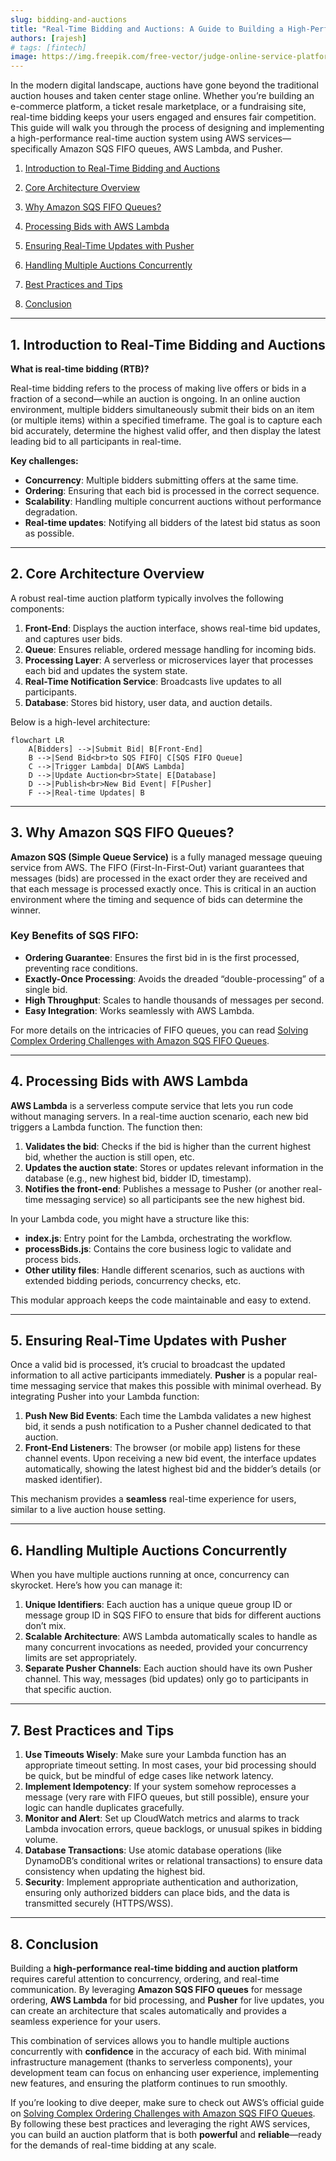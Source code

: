 ```yaml
---
slug: bidding-and-auctions
title: "Real-Time Bidding and Auctions: A Guide to Building a High-Performance Platform"
authors: [rajesh]
# tags: [fintech]
image: https://img.freepik.com/free-vector/judge-online-service-platform-court-worker-stand-justice-law-judge-traditional-black-robe-hearing-case-website-flat-vector-illustration_613284-1530.jpg
---
```


In the modern digital landscape, auctions have gone beyond the traditional auction houses and taken center stage online. Whether you’re building an e-commerce platform, a ticket resale marketplace, or a fundraising site, <!-- truncate --> real-time bidding keeps your users engaged and ensures fair competition. This guide will walk you through the process of designing and implementing a high-performance real-time auction system using AWS services—specifically Amazon SQS FIFO queues, AWS Lambda, and Pusher.

1.  [ Introduction to Real-Time Bidding and Auctions](#1-introduction-to-real-time-bidding-and-auctions)

2.  [ Core Architecture Overview](#2-core-architecture-overview)

3.  [ Why Amazon SQS FIFO Queues?](#3-why-amazon-sqs-fifo-queues)

4.  [ Processing Bids with AWS Lambda](#4-processing-bids-with-aws-lambda)

5.  [ Ensuring Real-Time Updates with Pusher](#5-ensuring-real-time-updates-with-pusher)

6.  [ Handling Multiple Auctions Concurrently](#6-handling-multiple-auctions-concurrently)

7.  [ Best Practices and Tips](#7-best-practices-and-tips)

8.  [ Conclusion](#8-conclusion)

---

## 1. Introduction to Real-Time Bidding and Auctions

**What is real-time bidding (RTB)?**

Real-time bidding refers to the process of making live offers or bids in a fraction of a second—while an auction is ongoing. In an online auction environment, multiple bidders simultaneously submit their bids on an item (or multiple items) within a specified timeframe. The goal is to capture each bid accurately, determine the highest valid offer, and then display the latest leading bid to all participants in real-time.

**Key challenges:**

- **Concurrency**: Multiple bidders submitting offers at the same time.
- **Ordering**: Ensuring that each bid is processed in the correct sequence.
- **Scalability**: Handling multiple concurrent auctions without performance degradation.
- **Real-time updates**: Notifying all bidders of the latest bid status as soon as possible.

---

## 2. Core Architecture Overview

A robust real-time auction platform typically involves the following components:

1. **Front-End**: Displays the auction interface, shows real-time bid updates, and captures user bids.
2. **Queue**: Ensures reliable, ordered message handling for incoming bids.
3. **Processing Layer**: A serverless or microservices layer that processes each bid and updates the system state.
4. **Real-Time Notification Service**: Broadcasts live updates to all participants.
5. **Database**: Stores bid history, user data, and auction details.

Below is a high-level architecture:

```mermaid
flowchart LR
    A[Bidders] -->|Submit Bid| B[Front-End]
    B -->|Send Bid<br>to SQS FIFO| C[SQS FIFO Queue]
    C -->|Trigger Lambda| D[AWS Lambda]
    D -->|Update Auction<br>State| E[Database]
    D -->|Publish<br>New Bid Event| F[Pusher]
    F -->|Real-time Updates| B

```

---

## 3. Why Amazon SQS FIFO Queues?

**Amazon SQS (Simple Queue Service)** is a fully managed message queuing service from AWS. The FIFO (First-In-First-Out) variant guarantees that messages (bids) are processed in the exact order they are received and that each message is processed exactly once. This is critical in an auction environment where the timing and sequence of bids can determine the winner.

### Key Benefits of SQS FIFO:

- **Ordering Guarantee**: Ensures the first bid in is the first processed, preventing race conditions.
- **Exactly-Once Processing**: Avoids the dreaded “double-processing” of a single bid.
- **High Throughput**: Scales to handle thousands of messages per second.
- **Easy Integration**: Works seamlessly with AWS Lambda.

For more details on the intricacies of FIFO queues, you can read [Solving Complex Ordering Challenges with Amazon SQS FIFO Queues](https://aws.amazon.com/blogs/compute/solving-complex-ordering-challenges-with-amazon-sqs-fifo-queues/).

---

## 4. Processing Bids with AWS Lambda

**AWS Lambda** is a serverless compute service that lets you run code without managing servers. In a real-time auction scenario, each new bid triggers a Lambda function. The function then:

1. **Validates the bid**: Checks if the bid is higher than the current highest bid, whether the auction is still open, etc.
2. **Updates the auction state**: Stores or updates relevant information in the database (e.g., new highest bid, bidder ID, timestamp).
3. **Notifies the front-end**: Publishes a message to Pusher (or another real-time messaging service) so all participants see the new highest bid.

In your Lambda code, you might have a structure like this:

- **index.js**: Entry point for the Lambda, orchestrating the workflow.
- **processBids.js**: Contains the core business logic to validate and process bids.
- **Other utility files**: Handle different scenarios, such as auctions with extended bidding periods, concurrency checks, etc.

This modular approach keeps the code maintainable and easy to extend.

---

## 5. Ensuring Real-Time Updates with Pusher

Once a valid bid is processed, it’s crucial to broadcast the updated information to all active participants immediately. **Pusher** is a popular real-time messaging service that makes this possible with minimal overhead. By integrating Pusher into your Lambda function:

1. **Push New Bid Events**: Each time the Lambda validates a new highest bid, it sends a push notification to a Pusher channel dedicated to that auction.
2. **Front-End Listeners**: The browser (or mobile app) listens for these channel events. Upon receiving a new bid event, the interface updates automatically, showing the latest highest bid and the bidder’s details (or masked identifier).

This mechanism provides a **seamless** real-time experience for users, similar to a live auction house setting.

---

## 6. Handling Multiple Auctions Concurrently

When you have multiple auctions running at once, concurrency can skyrocket. Here’s how you can manage it:

1. **Unique Identifiers**: Each auction has a unique queue group ID or message group ID in SQS FIFO to ensure that bids for different auctions don’t mix.
2. **Scalable Architecture**: AWS Lambda automatically scales to handle as many concurrent invocations as needed, provided your concurrency limits are set appropriately.
3. **Separate Pusher Channels**: Each auction should have its own Pusher channel. This way, messages (bid updates) only go to participants in that specific auction.

---

## 7. Best Practices and Tips

1. **Use Timeouts Wisely**: Make sure your Lambda function has an appropriate timeout setting. In most cases, your bid processing should be quick, but be mindful of edge cases like network latency.
2. **Implement Idempotency**: If your system somehow reprocesses a message (very rare with FIFO queues, but still possible), ensure your logic can handle duplicates gracefully.
3. **Monitor and Alert**: Set up CloudWatch metrics and alarms to track Lambda invocation errors, queue backlogs, or unusual spikes in bidding volume.
4. **Database Transactions**: Use atomic database operations (like DynamoDB’s conditional writes or relational transactions) to ensure data consistency when updating the highest bid.
5. **Security**: Implement appropriate authentication and authorization, ensuring only authorized bidders can place bids, and the data is transmitted securely (HTTPS/WSS).

---

## 8. Conclusion

Building a **high-performance real-time bidding and auction platform** requires careful attention to concurrency, ordering, and real-time communication. By leveraging **Amazon SQS FIFO queues** for message ordering, **AWS Lambda** for bid processing, and **Pusher** for live updates, you can create an architecture that scales automatically and provides a seamless experience for your users.

This combination of services allows you to handle multiple auctions concurrently with **confidence** in the accuracy of each bid. With minimal infrastructure management (thanks to serverless components), your development team can focus on enhancing user experience, implementing new features, and ensuring the platform continues to run smoothly.

If you’re looking to dive deeper, make sure to check out AWS’s official guide on [Solving Complex Ordering Challenges with Amazon SQS FIFO Queues](https://aws.amazon.com/blogs/compute/solving-complex-ordering-challenges-with-amazon-sqs-fifo-queues/). By following these best practices and leveraging the right AWS services, you can build an auction platform that is both **powerful** and **reliable**—ready for the demands of real-time bidding at any scale.
